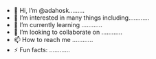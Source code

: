 - 👋 Hi, I’m @adahosk.........
- 👀 I’m interested in many things including............
- 🌱 I’m currently learning ............
- 💞️ I’m looking to collaborate on ............
- 📫 How to reach me ............
- ⚡ Fun facts: ............

<!---
adahosk/adahosk is a ✨ special ✨ repository because its `README.md` (this file) appears on your GitHub profile.
You can click the Preview link to take a look at your changes.
--->
